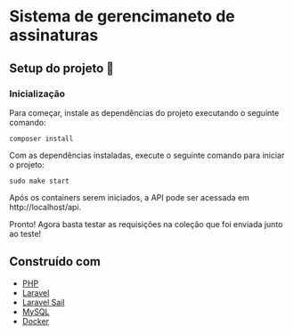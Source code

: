 # Sistema de gerencimaneto de assinaturas

## Setup do projeto 🚀

### Inicialização

Para começar, instale as dependências do projeto executando o seguinte comando:

```
composer install
```

Com as dependências instaladas, execute o seguinte comando para iniciar o projeto:

```
sudo make start
```

Após os containers serem iniciados, a API pode ser acessada em http://localhost/api.

Pronto! Agora basta testar as requisições na coleção que foi enviada junto ao teste!

## Construído com

* [PHP](https://www.php.net/)
* [Laravel](https://laravel.com/)
* [Laravel Sail](https://laravel.com/docs/11.x/sail)
* [MySQL](https://www.mysql.com/)
* [Docker](https://www.docker.com/)
